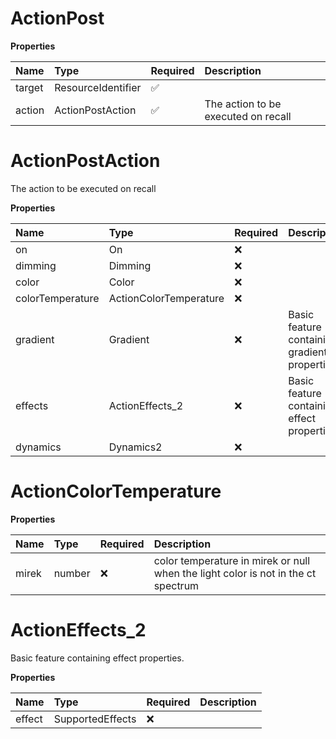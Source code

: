 # ActionPost

**Properties**

| Name   | Type               | Required | Description                         |
| :----- | :----------------- | :------- | :---------------------------------- |
| target | ResourceIdentifier | ✅       |                                     |
| action | ActionPostAction   | ✅       | The action to be executed on recall |

# ActionPostAction

The action to be executed on recall

**Properties**

| Name             | Type                   | Required | Description                                   |
| :--------------- | :--------------------- | :------- | :-------------------------------------------- |
| on               | On                     | ❌       |                                               |
| dimming          | Dimming                | ❌       |                                               |
| color            | Color                  | ❌       |                                               |
| colorTemperature | ActionColorTemperature | ❌       |                                               |
| gradient         | Gradient               | ❌       | Basic feature containing gradient properties. |
| effects          | ActionEffects_2        | ❌       | Basic feature containing effect properties.   |
| dynamics         | Dynamics2              | ❌       |                                               |

# ActionColorTemperature

**Properties**

| Name  | Type   | Required | Description                                                                       |
| :---- | :----- | :------- | :-------------------------------------------------------------------------------- |
| mirek | number | ❌       | color temperature in mirek or null when the light color is not in the ct spectrum |

# ActionEffects_2

Basic feature containing effect properties.

**Properties**

| Name   | Type             | Required | Description |
| :----- | :--------------- | :------- | :---------- |
| effect | SupportedEffects | ❌       |             |
